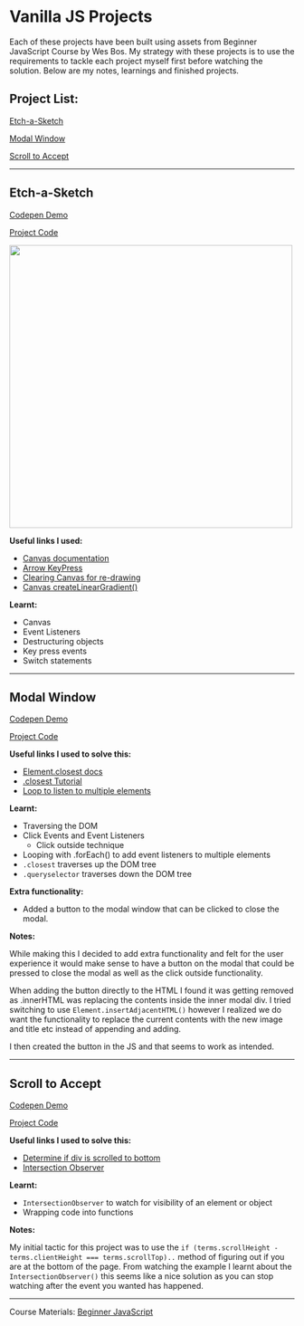 # Vanilla JS Projects

Each of these projects have been built using assets from Beginner JavaScript Course by Wes Bos. My strategy with these projects is to use the requirements to tackle each project myself first before watching the solution. Below are my notes, learnings and finished projects. 

## Project List:
[Etch-a-Sketch](#Etch-a-Sketch)

[Modal Window](#Modal-Window)

[Scroll to Accept](#Scroll-to-Accept)

---

## Etch-a-Sketch
[Codepen Demo](https://codepen.io/leannethng/pen/dyPBggo)

[Project Code](https://github.com/leannethng/beginner-javascript/tree/master/exercises/33-Etch-a-Sketch)

 <img src="https://github.com/leannethng/beginner-javascript/blob/e46ff9f07a33542fdfd4209c9288341b917c5cac/exercises/33%20-%20Etch-a-Sketch/Etch-a-Sketch.gif" width='500'/>
 
 **Useful links I used:** 
 * [Canvas documentation](https://developer.mozilla.org/en-US/docs/Web/API/CanvasRenderingContext2D)
 * [Arrow KeyPress](https://stackoverflow.com/questions/5597060/detecting-arrow-key-presses-in-javascript)
 * [Clearing Canvas for re-drawing](https://stackoverflow.com/questions/2142535/how-to-clear-the-canvas-for-redrawing)
 * [Canvas createLinearGradient()](https://www.w3schools.com/tags/canvas_createlineargradient.asp)
 
 
 **Learnt:** 
 - Canvas 
 - Event Listeners 
 - Destructuring objects 
 - Key press events 
 - Switch statements
 

---

## Modal Window
[Codepen Demo](https://codepen.io/leannethng/pen/bGNXJOb)

[Project Code](https://github.com/leannethng/beginner-javascript/tree/master/exercises/34-Click-Outside)

**Useful links I used to solve this:**
* [Element.closest docs](https://developer.mozilla.org/en-US/docs/Web/API/Element/closest)
* [.closest Tutorial](https://allthingssmitty.com/2019/03/25/using-closest-to-return-the-correct-dom-element/)
* [Loop to listen to multiple elements](https://flaviocopes.com/how-to-add-event-listener-multiple-elements-javascript/)

**Learnt:**
- Traversing the DOM
- Click Events and Event Listeners
  - Click outside technique
- Looping with .forEach() to add event listeners to multiple elements
- `.closest` traverses up the DOM tree
- `.queryselector` traverses down the DOM tree


**Extra functionality:** 
- Added a button to the modal window that can be clicked to close the modal.

**Notes:**

While making this I decided to add extra functionality and felt for the user experience it would make sense to have a button on the modal that could be pressed to close the modal as well as the click outside functionality.

When adding the button directly to the HTML I found it was getting removed as .innerHTML was replacing the contents inside the inner modal div. I tried switching to use `Element.insertAdjacentHTML()` however I realized we do want the functionality to replace the current contents with the new image and title etc instead of appending and adding.

I then created the button in the JS and that seems to work as intended. 

---

## Scroll to Accept
[Codepen Demo](https://codepen.io/leannethng/pen/wvawmEy)

[Project Code](https://github.com/leannethng/beginner-javascript/tree/master/exercises/35-Scroll-To-Accept)

**Useful links I used to solve this:** 
* [Determine if div is scrolled to bottom](https://stackoverflow.com/questions/876115/how-can-i-determine-if-a-div-is-scrolled-to-the-bottom)
* [Intersection Observer](https://developer.mozilla.org/en-US/docs/Web/API/Intersection_Observer_API)

**Learnt:**
- `IntersectionObserver` to watch for visibility of an element or object
- Wrapping code into functions

**Notes:**

My initial tactic for this project was to use the `if (terms.scrollHeight - terms.clientHeight === terms.scrollTop)..` method of figuring out if you are at the bottom of the page. From watching the example I learnt about the `IntersectionObserver()` this seems like a nice solution as you can stop watching after the event you wanted has happened.

---

Course Materials: [Beginner JavaScript](https://BeginnerJavaScript.com)



